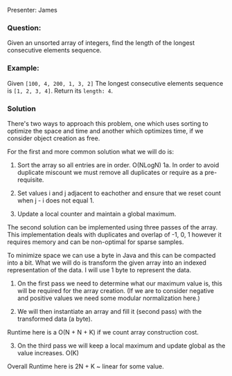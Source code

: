 Presenter: James


### Question:
Given an unsorted array of integers, find the length of the longest consecutive elements sequence.


### Example:
Given ```[100, 4, 200, 1, 3, 2]```
The longest consecutive elements sequence is ```[1, 2, 3, 4]```. Return its ```length: 4```.

### Solution

There's two ways to approach this problem, one which uses sorting to optimize the space and time and
another which optimizes time, if we consider object creation as free.

For the first and more common solution what we will do is:

1. Sort the array so all entries are in order. O(NLogN)
1a. In order to avoid duplicate miscount we must remove all duplicates or require <SET> as a pre-requisite.

2. Set values i and j adjacent to eachother and ensure that we reset count when j - i does not equal 1.

3. Update a local counter and maintain a global maximum.


The second solution can be implemented using three passes of the array.  This implementation deals with
duplicates and overlap of -1, 0, 1 however it requires memory and can be non-optimal for sparse samples.

To minimize space we can use a byte in Java and this can be compacted into a bit.
What we will do is transform the given array into an indexed representation of the data.
I will use 1 byte to represent the data.

1. On the first pass we need to determine what our maximum value is, this will be required
for the array creation. (If we are to consider negative and positive values we need some modular
normalization here.)

2. We will then instantiate an array and fill it (second pass) with the transformed data (a byte).

Runtime here is a O(N + N + K) if we count array construction cost.

3. On the third pass we will keep a local maximum and update global as the value increases. O(K)

Overall Runtime here is 2N + K ~ linear for some value.



